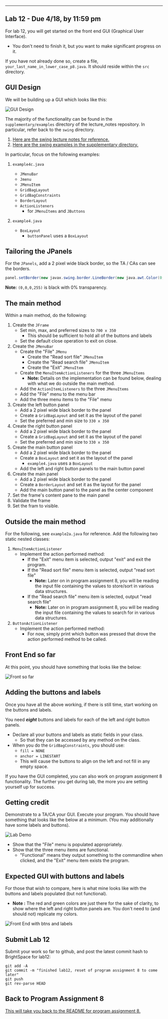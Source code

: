 ---------------------------------
Lab 12 - Due 4/18, by 11:59 pm
---------------------------------

For lab 12, you will get started on the front end GUI (Graphical User Interface).
- You don't need to finish it, but you want to make significant progress on it.

If you have not already done so, create a file, `your_last_name_in_lower_case_p8.java`.
It should reside within the `src` directory.

## GUI Design 

We will be building up a GUI which looks like this:


![GUI Design](../pngs/01.png)

The majority of the functionality can be found in the `supplementary/examples` directory of the lecture_notes repository. In particular, refer back to the `swing` directory.

1. [Here are the swing lecture notes for reference.](https://github.com/Binghamton-University-CS140-Spring-2023/lecture_notes/blob/main/33_swing.pdf)
2. [Here are the swing examples in the supplementary directory.](https://github.com/Binghamton-University-CS140-Spring-2023/lecture_notes/tree/main/supplementary/examples/swing)

In particular, focus on the following examples:

1. `example4c.java`
	- `JMenuBar`
	- `Jmenu`
	- `JMenuItem`
	- `GridBagLayout`
	- `GridBagConstraints`
	- `BorderLayout`
	- `ActionListeners`
		- for `JMenuItems` and `JButtons`

2. `example4.java`
	- `BoxLayout`
		- `buttonPanel` uses a `BoxLayout`

## Tailoring the JPanels

For the `JPanels`, add a 2 pixel wide black border, so the TA / CAs can see the borders.

``` java
panel.setBorder(new javax.swing.border.LineBorder(new java.awt.Color(0,0,0,255), 2));
```

**Note:** `(0,0,0,255)` is black with 0% transparency. 

## The main method

Within a main method, do the following:

1. Create the `JFrame`
	- Set min, max, and preferred sizes to `700 x 350`
		- This should be sufficient to hold all of the buttons and labels
	- Set the default close operation to exit on close.
2. Create the `JMenuBar`
	- Create the "File" `JMenu`
		- Create the "Read sort file" `JMenuItem`
		- Create the "Read search file" `JMenuItem`
		- Create the "Exit" `JMenuItem`
	- Create the `MenuItemActionListeners` for the three `JMenuItems`
		- **Note:** Details on the implementation can be found below, dealing with what we do outside the main method.
	- Add the `ActionItemListeners` to the three `JMenuItems`
	- Add the "File" menu to the menu bar
	- Add the three menu items to the "File" menu
3. Create the left button panel
	- Add a 2 pixel wide black border to the panel
	- Create a `GridBagLayout` and set it as the layout of the panel
	- Set the preferred and min size to `330 x 350`
4. Create the right button panel
	- Add a 2 pixel wide black border to the panel
	- Create a `GridBagLayout` and set it as the layout of the panel
	- Set the preferred and min size to `330 x 350`
5. Create the main button panel
	- Add a 2 pixel wide black border to the panel
	- Create a `BoxLayout` and set it as the layout of the panel
		- `example4.java` uses a `BoxLayout`
	- Add the left and right button panels to the main button panel
6. Create the main panel
	- Add a 2 pixel wide black border to the panel
	- Create a `BorderLayout` and set it as the layout for the panel
	- Add the main button panel to the panel as the center component
7. Set the frame's content pane to the main panel
8. Validate the frame
9. Set the fram to visible.	

## Outside the main method

For the following, see `example2a.java` for reference.
Add the following two static nested classes:

1. `MenuItemActionListener`
	- Implement the action performed method:
		- If the "Exit" menu item is selected, output "exit" and exit the program.
		- If the "Read sort file" menu item is selected, output "read sort file"
			- **Note:** Later on in program assignment 8, you will be reading the input file containing the values to store/sort in various data structures.
		- If the "Read search file" menu item is selected, output "read search file"
			- **Note:** Later on in program assignment 8, you will be reading the input file containing the values to search for in various data structures.
2. `ButtonActionListener`
	- Implement the action performed method:
		- For now, simply print which button was pressed that drove the action performed method to be called.

## Front End so far

At this point, you should have something that looks like the below:

![Front so far](../pngs/02.png)

## Adding the buttons and labels

Once you have all the above working, if there is still time, start working on the buttons and labels.

You need ***eight*** buttons and labels for each of the left and right button panels.
- Declare all your buttons and labels as static fields in your class.
	- So that they can be accessed by any method on the class.
- When you do the `GridBagConstraints`, you should use:
	- `fill = NONE`
	- `anchor = LINESTART`
	- This will cause the buttons to align on the left and not fill in any empty space.

If you have the GUI completed, you can also work on program assignment 8 functionality. The further you get during lab, the more you are setting yourself up for success.

## Getting credit

Demonstrate to a TA/CA your GUI. Execute your program. You should have something that looks like the below at a minimum. (You may additionally have some labels and buttons).

![Lab Demo](../pngs/08.png)

- Show that the "File" menu is populated appropriately.
- Show that the three menu items are functional.
	- "Functional" means they output something to the commandline when clicked, and the "Exit" menu item exists the program.


## Expected GUI with buttons and labels

For those that wish to compare, here is what mine looks like with the buttons and labels populated (but not functional).
- **Note :** The red and green colors are just there for the sake of clarity, to show where the left and right button panels are. You don't need to (and should not) replicate my colors.

![Front End with btns and labels](../pngs/09.png)

## Submit Lab 12

Submit your work so far to github, and post the latest commit hash to BrightSpace for lab12:

```
git add -A
git commit -m "finished lab12, reset of program assignment 8 to come later"
git push 
git rev-parse HEAD
```
## Back to Program Assignment 8

[This will take you back to the README for program assignment 8.](../README.md)
